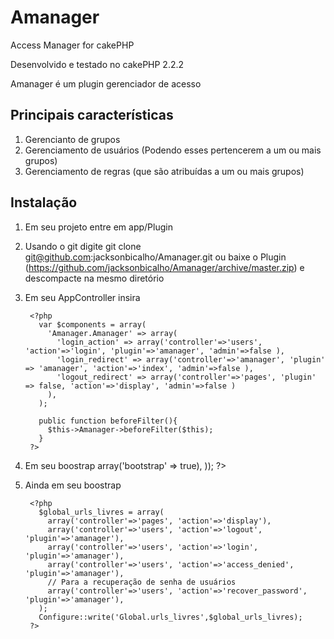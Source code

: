 Amanager
==========

Access Manager for cakePHP

Desenvolvido e testado no cakePHP 2.2.2

Amanager é um plugin gerenciador de acesso

Principais características
---------------------------

1. Gerencianto de grupos
2. Gerenciamento de usuários (Podendo esses pertencerem a um ou mais grupos)
3. Gerenciamento de regras (que são atribuídas a um ou mais grupos)

Instalação
-----------

1. Em seu projeto entre em app/Plugin

2. Usando o git digite git clone git@github.com:jacksonbicalho/Amanager.git ou baixe o Plugin (https://github.com/jacksonbicalho/Amanager/archive/master.zip) e descompacte na mesmo diretório

3. Em seu AppController insira


        <?php
          var $components = array(
            'Amanager.Amanager' => array(
              'login_action' => array('controller'=>'users', 'action'=>'login', 'plugin'=>'amanager', 'admin'=>false ),
              'login_redirect' => array('controller'=>'amanager', 'plugin' => 'amanager', 'action'=>'index', 'admin'=>false ),
              'logout_redirect' => array('controller'=>'pages', 'plugin' => false, 'action'=>'display', 'admin'=>false )
            ),
          );

          public function beforeFilter(){
            $this->Amanager->beforeFilter($this);
          }
        ?>


4. Em seu boostrap
        <?php
          CakePlugin::loadAll(array(
            'Amanager' => array('bootstrap' => true),
          ));
        ?>

5. Ainda em seu boostrap


        <?php
          $global_urls_livres = array(
            array('controller'=>'pages', 'action'=>'display'),
            array('controller'=>'users', 'action'=>'logout', 'plugin'=>'amanager'),
            array('controller'=>'users', 'action'=>'login', 'plugin'=>'amanager'),
            array('controller'=>'users', 'action'=>'access_denied', 'plugin'=>'amanager'),
            // Para a recuperação de senha de usuários
            array('controller'=>'users', 'action'=>'recover_password', 'plugin'=>'amanager'),
          );
          Configure::write('Global.urls_livres',$global_urls_livres);
        ?>